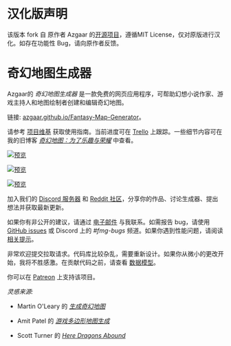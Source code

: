 # 汉化版声明
该版本 fork 自 原作者 Azgaar 的[开源项目](https://azgaar.github.io/Fantasy-Map-Generator)，遵循MIT License，仅对原版进行汉化。如存在功能性 Bug，请向原作者反馈。

# 奇幻地图生成器

Azgaar的 _奇幻地图生成器_ 是一款免费的网页应用程序，可帮助幻想小说作家、游戏主持人和地图绘制者创建和编辑奇幻地图。

链接: [azgaar.github.io/Fantasy-Map-Generator](https://azgaar.github.io/Fantasy-Map-Generator)。

请参考 [项目维基](https://github.com/Azgaar/Fantasy-Map-Generator/wiki) 获取使用指南。当前进度可在 [Trello](https://trello.com/b/7x832DG4/fantasy-map-generator) 上跟踪。一些细节内容可在我的旧博客 [_奇幻地图：为了乐趣与荣耀_](https://azgaar.wordpress.com) 中查看。

[![预览](https://github.com/Azgaar/Fantasy-Map-Generator/assets/26469650/9502eae9-92e0-4d0d-9f17-a2ba4a565c01)](https://github.com/Azgaar/Fantasy-Map-Generator/assets/26469650/11a42446-4bd5-4526-9cb1-3ef97c868992)

[![预览](https://github.com/Azgaar/Fantasy-Map-Generator/assets/26469650/e751a9e5-7986-4638-b8a9-362395ef7583)](https://github.com/Azgaar/Fantasy-Map-Generator/assets/26469650/e751a9e5-7986-4638-b8a9-362395ef7583)

[![预览](https://github.com/Azgaar/Fantasy-Map-Generator/assets/26469650/b0d0efde-a0d1-4e80-8818-ea3dd83c2323)](https://github.com/Azgaar/Fantasy-Map-Generator/assets/26469650/b0d0efde-a0d1-4e80-8818-ea3dd83c2323)

加入我们的 [Discord 服务器](https://discordapp.com/invite/X7E84HU) 和 [Reddit 社区](https://www.reddit.com/r/FantasyMapGenerator)，分享你的作品、讨论生成器、提出想法并获取最新更新。

如果你有非公开的建议，请通过 [电子邮件](mailto:azgaar.fmg@yandex.com) 与我联系。如需报告 bug，请使用 [GitHub issues](https://github.com/Azgaar/Fantasy-Map-Generator/issues) 或 Discord 上的 _#fmg-bugs_ 频道。如果你遇到性能问题，请阅读 [相关提示](https://github.com/Azgaar/Fantasy-Map-Generator/wiki/Tips#performance-tips)。

非常欢迎提交拉取请求。代码库比较杂乱，需要重新设计。如果你从微小的更改开始，我将不胜感激。在贡献代码之前，请查看 [数据模型](https://github.com/Azgaar/Fantasy-Map-Generator/wiki/Data-model)。

你可以在 [Patreon](https://www.patreon.com/azgaar) 上支持该项目。

_灵感来源:_

- Martin O'Leary 的 [_生成奇幻地图_](https://mewo2.com/notes/terrain)

- Amit Patel 的 [_游戏多边形地图生成_](http://www-cs-students.stanford.edu/~amitp/game-programming/polygon-map-generation)

- Scott Turner 的 [_Here Dragons Abound_](https://heredragonsabound.blogspot.com)
